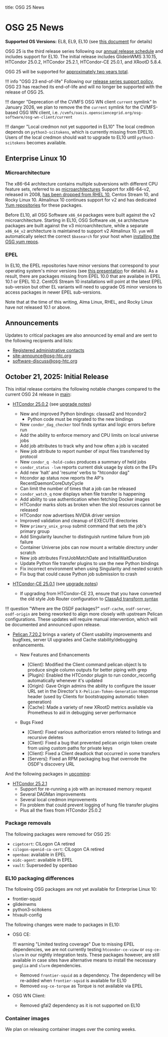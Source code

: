 title: OSG 25 News

OSG 25 News
===========

**Supported OS Versions:** EL8, EL9, EL10 (see [this document](supported_platforms.md) for details)

OSG 25 is the third release series following our [annual release schedule](release_series.md) and includes support for
EL10. The initial release includes GlideinWMS 3.10.15, HTCondor 25.0.2, HTCondor 25.2.1, HTCondor-CE 25.0.1, and XRootD 5.8.4.

OSG 25 will be supported for [approximately two years total](release_series.md#series-life-cycle).


!!! info "OSG 23 end-of-life"
    Following our [release series support policy](release_series.md#series-life-cycle),
    OSG 23 has reached its end-of-life and will no longer be supported with the release of OSG 25.


!!! danger "Deprecation of the CVMFS OSG WN client `current` symlink"
    In January 2026, we plan to remove the the `current` symlink for the CVMFS-based OSG WN client,
    i.e. `/cvmfs/oasis.opensciencegrid.org/osg-software/osg-wn-client/current`

!!! danger "Local credmon not yet supported in EL10"
    The local credmon depends on `python3-scitokens`, which is currently missing from EPEL10.
    Users of the local credmon should wait to upgrade to EL10 until `python3-scitokens` becomes
    available.

Enterprise Linux 10
-------------------

### Microarchitecture ###

The x86-64 architecture contains multiple subversions with different CPU feature sets, referred to as
[microarchitectures](https://en.wikipedia.org/wiki/X86-64#Microarchitecture_levels)
Support for x86-64-v2, released in 2008, [has been dropped from RHEL 10](https://access.redhat.com/solutions/7066628), 
Centos Stream 10, and Rocky Linux 10. Almalinux 10 continues support for v2 and has dedicated
[Yum repositories](https://almalinux.org/blog/2025-06-26-epel-v2-now-covers-almalinux-10-stable/) for these packages.

Before EL10, all OSG Software `x86_64` packages were built against the v2 microarchitecture.
Starting in EL10, OSG Software `x86_64` architecture packages are built against the v3 microarchitecture,
while a separate `x86_64_v2` architecture is maintained to support v2 Almalinux 10. 
`yum` will automatically select the correct `$basearch` for your host when 
[installing the OSG yum repos](../common/yum.md).

### EPEL ###

In EL10, the EPEL repositories have minor versions that correspond to your operating system's minor versions
(see [this presentation](https://carlwgeorge.fedorapeople.org/presentations/the-road-to-epel-10.pdf) for details).
As a result, there are packages missing from EPEL 10.0 that are availabe in EPEL 10.1 or EPEL 10.2.
CentOS Stream 10 installations will point at the latest EPEL sub-version but other EL variants will need to upgrade OS
minor versions to access packages in newer EPEL sub-versions.

Note that at the time of this writing, Alma Linux, RHEL, and Rocky Linux have not released 10.1 or above.

Announcements
-------------

Updates to critical packages are also announced by email and are sent to the following recipients and lists:

-   [Registered administrative contacts](../common/registration.md#registering-resources)
-   [site-announce@osg-htc.org](https://groups.google.com/u/1/a/osg-htc.org/g/site-announce)
-   [software-discuss@osg-htc.org](https://groups.google.com/a/osg-htc.org/g/software-discuss)

**October 21, 2025:** Initial Release
-------------------------------------

This initial release contains the following notable changes compared to the current OSG 24 release in [main](../common/yum.md):

-   [HTCondor 25.0.2](https://htcondor.readthedocs.io/en/latest/version-history/lts-versions-25-0.html) (see [upgrade notes](updating-to-osg-25.md#updating-your-htcondor-hosts))
    -   New and improved Python bindings: classad2 and htcondor2
        -   Python code must be migrated to the new bindings
    -   New `condor_dag_checker` tool finds syntax and logic errors before run
    -   Add the ability to enforce memory and CPU limits on local universe jobs
    -   Add job attributes to track why and how often a job is vacated
    -   New job attribute to report number of input files transferred by protocol
    -   New `condor_q -hold-codes` produces a summary of held jobs
    -   `condor_status -lvm` reports current disk usage by slots on the EPs
    -   Add new 'halt' and 'resume' verbs to "htcondor dag"
    -   htcondor ap status now reports the AP's RecentDaemonCoreDutyCycle
    -   Can limit the number of times that a job can be released
    -   `condor_watch_q` now displays when file transfer is happening
    -   Add ability to use authentication when fetching Docker images
    -   HTCondor marks slots as broken when the slot resources cannot be released
    -   HTCondor now advertises NVIDIA driver version
    -   Improved validation and cleanup of EXECUTE directories
    -   New `primary_unix_group` submit command that sets the job's primary group
    -   Add Singularity launcher to distinguish runtime failure from job failure
    -   Container Universe jobs can now mount a writable directory under scratch
    -   New job attributes FirstJobMatchDate and InitialWaitDuration
    -   Update Python file transfer plugins to use the new Python bindings
    -   Fix incorrect environment when using Singularity and nested scratch
    -   Fix bug that could cause Python job submission to crash

-   [HTCondor-CE 25.0.1](https://htcondor.com/htcondor-ce/v25/releases/#september-29-2025-2501) (see [upgrade notes](updating-to-osg-25.md#updating-your-osg-compute-entrypoint))
    -   If upgrading from HTCondor-CE 23, ensure that you have converted the old style Job Router configuration to
        [ClassAd transform syntax](https://htcondor.com/htcondor-ce/v25/releases/#updating-to-htcondor-ce-25)

!!! question "Where are the OSDF packages?"
    `osdf-cache`, `osdf-server`, `osdf-origin` are being reworked to align more closely with upstream Pelican configurations.
    These updates will require manual intervention, which will be documented and announced upon release.

-   [Pelican 7.20.2](https://pelicanplatform.org/releases/v7.20.0) brings a variety of Client usability improvements and
    bugfixes, server UI upgrades and Cache stability/debugging enhancements.
    -   New Features and Enhancements

        -   [Client]: Modified the Client command pelican object ls to produce single column outputs for better
            piping with grep
        -   [Plugin]: Enabled the HTCondor plugin to run condor_reconfig automatically whenever it's updated
        -   [Origin]: Gave Origin admins the ability to configure the issuer URL set in the Director's
            `X-Pelican-Token-Generation` response header (used by Clients for bootstrapping automatic token generation)
        -   [Cache]: Made a variety of new XRootD metrics available via Prometheus to aid in debugging server performance

    -   Bugs Fixed

        -   [Client]: Fixed various authorization errors related to listings and recursive deletes
        -   [Client]: Fixed a bug that prevented pelican origin token create from using custom paths for private keys
        -   [Client]: Fixed a Client deadlock that occurred in some transfers
        -   [Servers]: Fixed an RPM packaging bug that overrode the OSDF's discovery URL

And the following packages in [upcoming](../common/yum.md#upcoming-software):

-   [HTCondor 25.2.1](https://htcondor.readthedocs.io/en/latest/version-history/feature-versions-25-x.html#version-25-2-1)
    -   Support for re-running a job with an increased memory request
    -   Several DAGMan improvements
    -   Several local credmon improvements
    -   Fix problem that could prevent logging of hung file transfer plugins
    -   Plus all the fixes from HTCondor 25.0.2

### Package removals ###

The following packages were removed for OSG 25:

-  `cigetcert`: CILogon CA retired
-  `cilogon-openid-ca-cert`: CILogon CA retired
-  `openbao`: available in EPEL
-  `oidc-agent`: available in EPEL
-  `vault`: Superseded by openbao

### EL10 packaging differences ###

The following OSG packages are not yet available for Enterprise Linux 10:

-   frontier-squid
-   glideinwms
-   python3-scitokens
-   htvault-config

The following changes were made to packages in EL10:

-   OSG CE:

    !!! warning "Limited testing coverage"
        Due to missing EPEL dependencies, we are not currently testing `htcondor-ce-view` or `osg-ce-slurm` in our
        nightly integration tests.
        These packages however, are still available in case sites have alternative means to install the necessary
        `ganglia` and `slurm` dependencies.
        
    -   Removed `frontier-squid` as a dependency.
        The dependency will be re-added when `frontier-squid` is available for EL10
    -   Removed `osg-ce-torque` as Torque is not available via EPEL

-   OSG WN Client:
    -   Removed gfal2 dependency as it is not supported on EL10

### Container images ###

We plan on releasing container images over the coming weeks.

